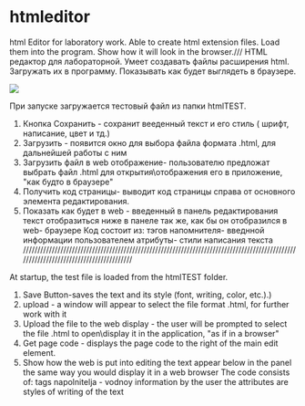 # htmleditor
html Editor for laboratory work. Able to create html extension files. Load them into the program. Show how it will look in the browser.///
 HTML редактор для лабораторной. Умеет создавать файлы расширения html. Загружать их в программу. Показывать как будет выглядеть в браузере.
 
 ![](https://yadi.sk/i/vISkodnJByzW8A)

При запуске загружается тестовый файл из папки htmlTEST.

1)  Кнопка Сохранить - сохранит вееденный текст и его стиль ( шрифт, написание, цвет и тд.)
2)  Загрузить - появится окно для выбора файла формата .html, для дальнейшей работы с ним
3)  Загрузить файл в web отображение- пользователю предложат выбрать файл .html для открытия\отображения его в приложение, "как будто в               браузере"
4)  Получить код страницы- выводит код страницы справа от основного элемента редактирования.
5)  Показать как будет в  web - введенный в панель редактирования текст отобразиться ниже в панеле так же, как бы он отобразился в web- браузере
 Код  состоит из: тэгов
                  напомнителя- введнной информации пользователем
                  атрибуты- стили написания текста 
/////////////////////////////////////////////////////////////////////////////////////////////////////////////////////////////////////

At startup, the test file is loaded from the htmlTEST folder.

1) Save Button-saves the text and its style (font, writing, color, etc.).)
2) upload - a window will appear to select the file format .html, for further work with it
3) Upload the file to the web display - the user will be prompted to select the file .html to open\display it in the application, "as if in a browser"
4) Get page code - displays the page code to the right of the main edit element.
5) Show how the web is put into editing the text appear below in the panel the same way you would display it in a web browser
 The code consists of: tags
                  napolnitelja - vodnoy information by the user
                  the attributes are styles of writing of the text
